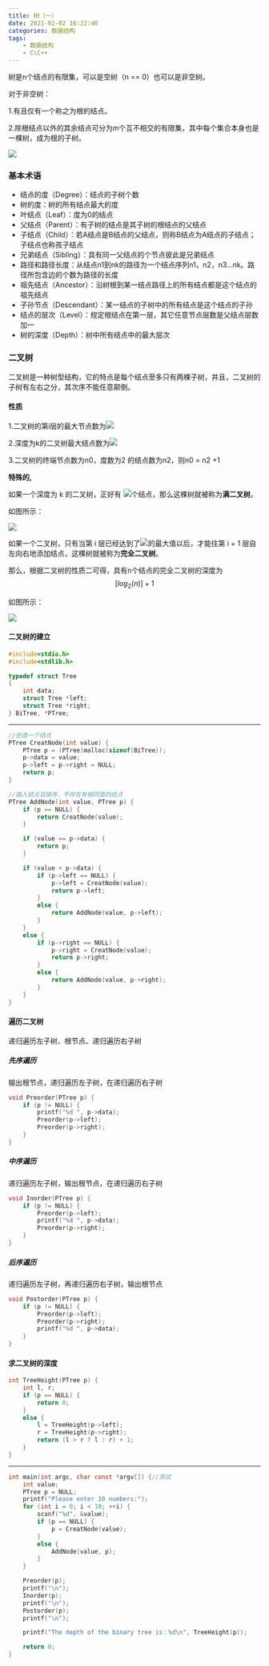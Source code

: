 ```yaml
---
title: 树（一）
date: 2021-02-02 16:22:40
categories: 数据结构
tags:
	- 数据结构
	- C\C++
---
```


树是n个结点的有限集，可以是空树（n == 0）也可以是非空树。

对于非空树：

1.有且仅有一个称之为根的结点。

2.除根结点以外的其余结点可分为m个互不相交的有限集，其中每个集合本身也是一棵树，成为根的子树。

 

 <!--more-->

 

![](https://cdn.jsdelivr.net/gh/28251536/cloudimg@master/img树形结构.jpg)

### 基本术语

* 结点的度（Degree）：结点的子树个数
* 树的度：树的所有结点最大的度
* 叶结点（Leaf）：度为0的结点
* 父结点（Parent）：有子树的结点是其子树的根结点的父结点
* 子结点（Child）：若A结点是B结点的父结点，则称B结点为A结点的子结点；子结点也称孩子结点
* 兄弟结点（Sibling）：具有同一父结点的个节点彼此是兄弟结点
* 路径和路径长度：从结点n1到nk的路径为一个结点序列n1，n2，n3...nk。路径所包含边的个数为路径的长度
* 祖先结点（Ancestor）：沿树根到某一结点路径上的所有结点都是这个结点的祖先结点
* 子孙节点（Descendant）：某一结点的子树中的所有结点是这个结点的子孙
* 结点的层次（Level）：规定根结点在第一层，其它任意节点层数是父结点层数加一
* 树的深度（Depth）：树中所有结点中的最大层次

### 二叉树

二叉树是一种树型结构，它的特点是每个结点至多只有两棵子树，并且，二叉树的子树有左右之分，其次序不能任意颠倒。

#### 性质

1.二叉树的第i层的最大节点数为![](https://cdn.jsdelivr.net/gh/28251536/cloudimg@master/imgi.svg)

2.深度为k的二叉树最大结点数为![](https://cdn.jsdelivr.net/gh/28251536/cloudimg@master/imgk.svg)

3.二叉树的终端节点数为n0，度数为2 的结点数为n2，则n0 = n2 +1

**特殊的,**

如果一个深度为 k 的二叉树，正好有  ![](https://cdn.jsdelivr.net/gh/28251536/cloudimg@master/imgk.svg)个结点，那么这棵树就被称为**满二叉树**。

如图所示：

![](https://cdn.jsdelivr.net/gh/28251536/cloudimg@master/img满二叉树.jpg)

如果一个二叉树，只有当第 i 层已经达到了![](https://cdn.jsdelivr.net/gh/28251536/cloudimg@master/imgi.svg)的最大值以后，才能往第 i + 1 层自左向右地添加结点，这棵树就被称为**完全二叉树**。

那么，根据二叉树的性质二可得，具有n个结点的完全二叉树的深度为
$$
[log_2(n)]+1
$$


如图所示：

![](https://cdn.jsdelivr.net/gh/28251536/cloudimg@master/img完全二叉树.jpg)



#### 二叉树的建立

```c
#include<stdio.h>
#include<stdlib.h>

typedef struct Tree
{
	int data;
	struct Tree *left;
	struct Tree *right;
} BiTree, *PTree;
```



---

```c
//创造一个结点
PTree CreatNode(int value) {
	PTree p = (PTree)malloc(sizeof(BiTree));
	p->data = value;
	p->left = p->right = NULL;
	return p;
}

//插入结点且排序，不存在有相同值的结点
PTree AddNode(int value, PTree p) {
	if (p == NULL) {
		return CreatNode(value);
	}

	if (value == p->data) {
		return p;
	}

	if (value < p->data) {
		if (p->left == NULL) {
			p->left = CreatNode(value);
			return p->left;
		}
		else {
			return AddNode(value, p->left);
		}
	}
	else {
		if (p->right == NULL) {
			p->right = CreatNode(value);
			return p->right;
		}
		else {
			return AddNode(value, p->right);
		}
	}
}
```



#### 遍历二叉树

递归遍历左子树、根节点、递归遍历右子树

##### 先序遍历

输出根节点，递归遍历左子树，在递归遍历右子树

```c
void Preorder(PTree p) {
	if (p != NULL) {
		printf("%d ", p->data);
		Preorder(p->left);
		Preorder(p->right);
	}
}
```



##### 中序遍历

递归遍历左子树，输出根节点，在递归遍历右子树

```c
void Inorder(PTree p) {
	if (p != NULL) {
		Preorder(p->left);
		printf("%d ", p->data);
		Preorder(p->right);
	}
}
```



##### 后序遍历

递归遍历左子树，再递归遍历右子树，输出根节点

```c
void Postorder(PTree p) {
	if (p != NULL) {
		Preorder(p->left);
		Preorder(p->right);
		printf("%d ", p->data);
	}
}
```



#### 求二叉树的深度

```c
int TreeHeight(PTree p) {
	int l, r;
	if (p == NULL) {
		return 0;
	}
	else {
		l = TreeHeight(p->left);
		r = TreeHeight(p->right);
		return (l > r ? l : r) + 1;
	}
}
```

---

```c
int main(int argc, char const *argv[]) {//测试
	int value;
	PTree p = NULL;
	printf("Please enter 10 numbers:");
	for (int i = 0; i < 10; ++i) {
		scanf("%d", &value);
		if (p == NULL) {
			p = CreatNode(value);
		}
		else {
			AddNode(value, p);
		}
	}

	Preorder(p);
	printf("\n");
	Inorder(p);
	printf("\n");
	Postorder(p);
	printf("\n");

	printf("The depth of the binary tree is：%d\n", TreeHeight(p));

	return 0;
}
```

